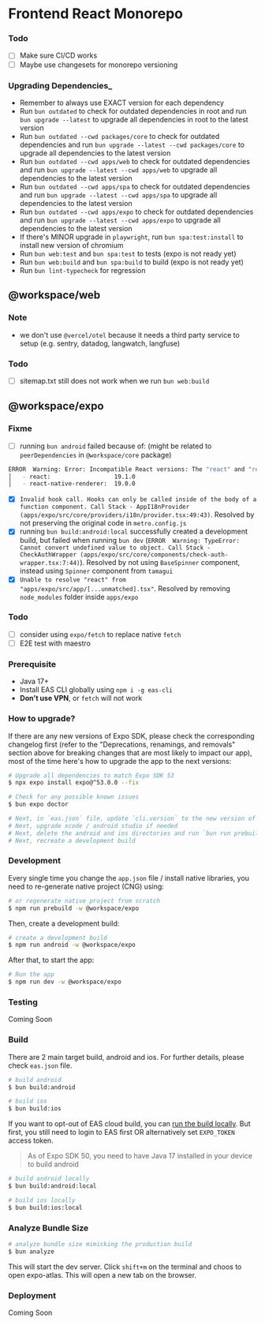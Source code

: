 # Frontend React Monorepo

### Todo

- [ ] Make sure CI/CD works
- [ ] Maybe use changesets for monorepo versioning

### Upgrading Dependencies\_

- Remember to always use EXACT version for each dependency
- Run `bun outdated` to check for outdated dependencies in root and run `bun upgrade --latest` to upgrade all dependencies in root to the latest version
- Run `bun outdated --cwd packages/core` to check for outdated dependencies and run `bun upgrade --latest --cwd packages/core` to upgrade all dependencies to the latest version
- Run `bun outdated --cwd apps/web` to check for outdated dependencies and run `bun upgrade --latest --cwd apps/web` to upgrade all dependencies to the latest version
- Run `bun outdated --cwd apps/spa` to check for outdated dependencies and run `bun upgrade --latest --cwd apps/spa` to upgrade all dependencies to the latest version
- Run `bun outdated --cwd apps/expo` to check for outdated dependencies and run `bun upgrade --latest --cwd apps/expo` to upgrade all dependencies to the latest version
- If there's MINOR upgrade in `playwright`, run `bun spa:test:install` to install new version of chromium
- Run `bun web:test` and `bun spa:test` to tests (expo is not ready yet)
- Run `bun web:build` and `bun spa:build` to build (expo is not ready yet)
- Run `bun lint-typecheck` for regression

## @workspace/web

### Note

- we don't use `@vercel/otel` because it needs a third party service to setup (e.g. sentry, datadog, langwatch, langfuse)

### Todo

- [ ] sitemap.txt still does not work when we run `bun web:build`

## @workspace/expo

### Fixme

- [ ] running `bun android` failed because of: (might be related to `peerDependencies` in `@workspace/core` package)

```bash
ERROR  Warning: Error: Incompatible React versions: The "react" and "react-native-renderer" packages must have the exact same version. Instead got:
│   - react:                  19.1.0
│   - react-native-renderer:  19.0.0
```

- [x] `Invalid hook call. Hooks can only be called inside of the body of a function component. Call Stack - AppI18nProvider (apps/expo/src/core/providers/i18n/provider.tsx:49:43)`. Resolved by not preserving the original code in `metro.config.js`
- [x] running `bun build:android:local` successfully created a development build, but failed when running `bun dev` (`ERROR  Warning: TypeError: Cannot convert undefined value to object. Call Stack - CheckAuthWrapper (apps/expo/src/core/components/check-auth-wrapper.tsx:7:44)`). Resolved by not using `BaseSpinner` component, instead using `Spinner` component from `tamagui`
- [x] `Unable to resolve "react" from "apps/expo/src/app/[...unmatched].tsx"`. Resolved by removing `node_modules` folder inside `apps/expo`

### Todo

<!-- - [ ] remove `tamagui`, install `nativewind` and `gluestack`. -->

- [ ] consider using `expo/fetch` to replace native `fetch`
- [ ] E2E test with maestro

### Prerequisite

- Java 17+
- Install EAS CLI globally using `npm i -g eas-cli`
- **Don't use VPN**, or `fetch` will not work

### How to upgrade?

If there are any new versions of Expo SDK, please check the corresponding changelog first (refer to the "Deprecations, renamings, and removals" section above for breaking changes that are most likely to impact our app), most of the time here's how to upgrade the app to the next versions:

```bash
# Upgrade all dependencies to match Expo SDK 53
$ npx expo install expo@^53.0.0 --fix

# Check for any possible known issues
$ bun expo doctor

# Next, in `eas.json` file, update `cli.version` to the new version of `eas-cli` global package
# Next, upgrade xcode / android studio if needed
# Next, delete the android and ios directories and run `bun run prebuild` again
# Next, recreate a development build
```

### Development

Every single time you change the `app.json` file / install native libraries, you need to re-generate native project (CNG) using:

```bash
# or regenerate native project from scratch
$ npm run prebuild -w @workspace/expo
```

Then, create a development build:

```bash
# create a development build
$ npm run android -w @workspace/expo
```

After that, to start the app:

```bash
# Run the app
$ npm run dev -w @workspace/expo
```

### Testing

Coming Soon

### Build

There are 2 main target build, android and ios. For further details, please check `eas.json` file.

```bash
# build android
$ bun build:android

# build ios
$ bun build:ios
```

If you want to opt-out of EAS cloud build, you can [run the build locally](https://docs.expo.dev/build-reference/local-builds/). But first, you still need to login to EAS first OR alternatively set `EXPO_TOKEN` access token.

> As of Expo SDK 50, you need to have Java 17 installed in your device to build android

```bash
# build android locally
$ bun build:android:local

# build ios locally
$ bun build:ios:local
```

### Analyze Bundle Size

```bash
# analyze bundle size mimicking the production build
$ bun analyze
```

This will start the dev server. Click `shift+m` on the terminal and choos to open expo-atlas. This will open a new tab on the browser.

### Deployment

Coming Soon
